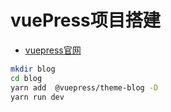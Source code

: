 # vuePress项目搭建

- [vuepress官网](https://v1.vuepress.vuejs.org/)

```sh
mkdir blog
cd blog
yarn add  @vuepress/theme-blog -D
yarn run dev
```
